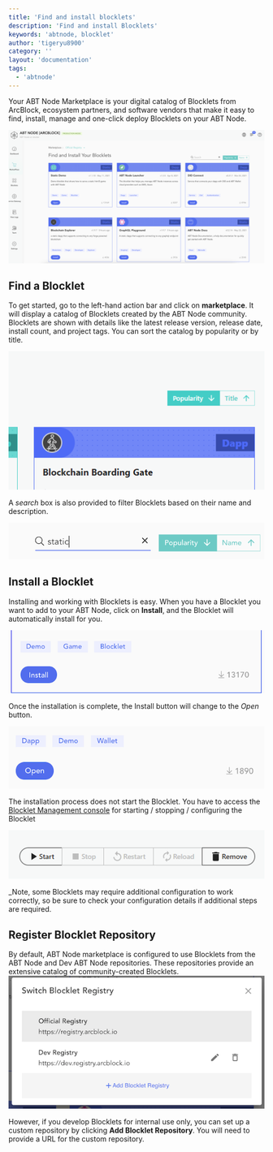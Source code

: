 ```yaml
---
title: 'Find and install blocklets'
description: 'Find and install Blocklets'
keywords: 'abtnode, blocklet'
author: 'tigeryu8900'
category: ''
layout: 'documentation'
tags:
  - 'abtnode'
---
```



Your ABT Node Marketplace is your digital catalog of Blocklets from ArcBlock, ecosystem partners, and software vendors that make it easy to find, install, manage and one-click deploy Blocklets on your ABT Node.

![](./images/abtnode-overview.png)

## Find a Blocklet

To get started, go to the left-hand action bar and click on **marketplace**. It will display a catalog of Blocklets created by the ABT Node community. Blocklets are shown with details like the latest release version, release date, install count, and project tags. You can sort the catalog by popularity or by title.

![](./images/popularity.png)

A *search* box is also provided to filter Blocklets based on their name and description.

![](./images/search-blocklet.png)

## Install a Blocklet

Installing and working with Blocklets is easy. When you have a Blocklet you want to add to your ABT Node, click on **Install**, and the Blocklet will automatically install for you.

![](./images/install-blocklet.png)

Once the installation is complete, the Install button will change to the *Open* button.

![](./images/open-blocklet-ops.png)

The installation process does not start the Blocklet. You have to access the [Blocklet Management console](/en/blocklet) for starting / stopping / configuring the Blocklet

![](./images/start.png)

_Note, some Blocklets may require additional configuration to work correctly, so be sure to check your configuration details if additional steps are required.

## Register Blocklet Repository

By default, ABT Node marketplace is configured to use Blocklets from the ABT Node and Dev ABT Node repositories. These repositories provide an extensive catalog of community-created Blocklets.
![](./images/repositories.png)

However, if you develop Blocklets for internal use only, you can set up a custom repository by clicking **Add Blocklet Repository**. You will need to provide a URL for the custom repository.
